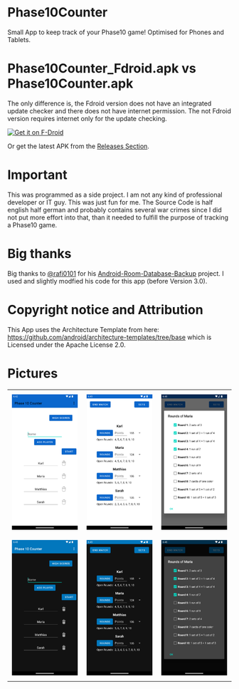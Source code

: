# Phase10Counter
Small App to keep track of your Phase10 game! Optimised for Phones and Tablets.

# Phase10Counter_Fdroid.apk vs Phase10Counter.apk
The only difference is, the Fdroid version does not have an integrated update checker and there does not have internet permission. The not Fdroid version requires internet only for the update checking.

[<img src="https://fdroid.gitlab.io/artwork/badge/get-it-on.png"
     alt="Get it on F-Droid"
     height="80">](https://f-droid.org/packages/com.tjEnterprises.phase10Counter/)

Or get the latest APK from the [Releases Section](https://github.com/etwasmitbaum/Phase10Counter/releases/latest).

# Important
This was programmed as a side project. I am not any kind of professional developer or IT guy. This was just fun for me.
The Source Code is half english half german and probably contains several war crimes since I did not put more effort into that, than it needed to fulfill the purpose of tracking a Phase10 game.

# Big thanks
Big thanks to [@rafi0101](https://github.com/rafi0101) for his [Android-Room-Database-Backup](https://github.com/rafi0101/Android-Room-Database-Backup) project. I used and slightly modfied his code for this app (before Version 3.0).

# Copyright notice and Attribution
This App uses the Architecture Template from here: https://github.com/android/architecture-templates/tree/base which is Licensed under the Apache License 2.0.

# Pictures


<div id="image-table">
    <table>
	    <tr>
    	    <td style="padding:10px">
        	    <img src="/metadata/en-US/images/phoneScreenshots/1.png" width="256"/>
      	    </td>
            <td style="padding:10px">
            	<img src="/metadata/en-US/images/phoneScreenshots/2.png" width="256"/>
            </td>
            <td style="padding:10px">
            	<img src="/metadata/en-US/images/phoneScreenshots/3.png" width="256"/>
            </td>
        </tr>
        <tr>
    	    <td style="padding:10px">
        	    <img src="/metadata/en-US/images/phoneScreenshots/4.png" width="256"/>
      	    </td>
            <td style="padding:10px">
            	<img src="/metadata/en-US/images/phoneScreenshots/5.png" width="256"/>
            </td>
            <td style="padding:10px">
            	<img src="/metadata/en-US/images/phoneScreenshots/6.png" width="256"/>
            </td>
        </tr>
    </table>
</div>
